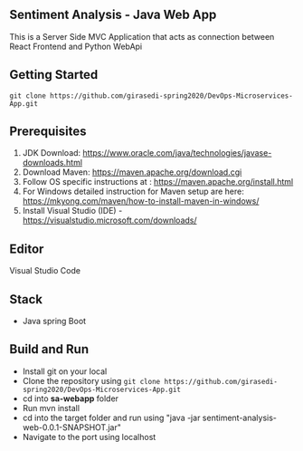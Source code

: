 ## Sentiment Analysis - Java Web App

This is a Server Side MVC Application that acts as connection between React Frontend and Python WebApi

## Getting Started

`git clone https://github.com/girasedi-spring2020/DevOps-Microservices-App.git`

## Prerequisites

1. JDK Download: https://www.oracle.com/java/technologies/javase-downloads.html
2. Download Maven: https://maven.apache.org/download.cgi
3. Follow OS specific instructions at : https://maven.apache.org/install.html
4. For Windows detailed instruction for Maven setup are here: https://mkyong.com/maven/how-to-install-maven-in-windows/
5. Install Visual Studio (IDE) - https://visualstudio.microsoft.com/downloads/

## Editor

Visual Studio Code

## Stack

- Java spring Boot

## Build and Run

- Install git on your local
- Clone the repository using `git clone https://github.com/girasedi-spring2020/DevOps-Microservices-App.git`
- cd into **sa-webapp** folder
- Run mvn install
- cd into the target folder and run using "java -jar sentiment-analysis-web-0.0.1-SNAPSHOT.jar"
- Navigate to the port using localhost
